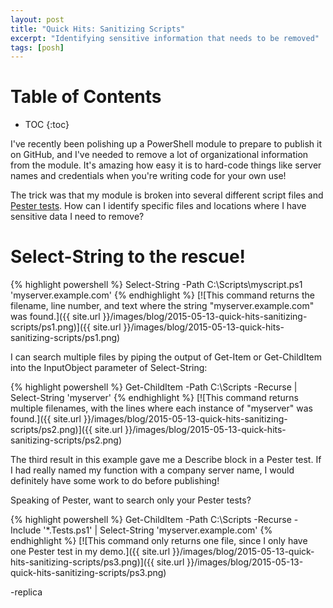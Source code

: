 ```yaml
---
layout: post
title: "Quick Hits: Sanitizing Scripts"
excerpt: "Identifying sensitive information that needs to be removed"
tags: [posh]
---
```


# Table of Contents

* TOC
{:toc}

I've recently been polishing up a PowerShell module to prepare to publish it on GitHub, and I've needed to remove a lot of organizational information from the module. It's amazing how easy it is to hard-code things like server names and credentials when you're writing code for your own use!

The trick was that my module is broken into several different script files and [Pester tests](https://github.com/pester/Pester). How can I identify specific files and locations where I have sensitive data I need to remove?

# Select-String to the rescue!

{% highlight powershell %}
Select-String -Path C:\Scripts\myscript.ps1 'myserver.example.com'
{% endhighlight %}
[![This command returns the filename, line number, and text where the string "myserver.example.com" was found.]({{ site.url }}/images/blog/2015-05-13-quick-hits-sanitizing-scripts/ps1.png)]({{ site.url }}/images/blog/2015-05-13-quick-hits-sanitizing-scripts/ps1.png)

I can search multiple files by piping the output of Get-Item or Get-ChildItem into the InputObject parameter of Select-String:

{% highlight powershell %}
Get-ChildItem -Path C:\Scripts -Recurse | Select-String 'myserver'
{% endhighlight %}
[![This command returns multiple filenames, with the lines where each instance of "myserver" was found.]({{ site.url }}/images/blog/2015-05-13-quick-hits-sanitizing-scripts/ps2.png)]({{ site.url }}/images/blog/2015-05-13-quick-hits-sanitizing-scripts/ps2.png)

The third result in this example gave me a Describe block in a Pester test. If I had really named my function with a company server name, I would definitely have some work to do before publishing!

Speaking of Pester, want to search only your Pester tests?

{% highlight powershell %}
Get-ChildItem -Path C:\Scripts -Recurse -Include '*.Tests.ps1' | Select-String 'myserver.example.com'
{% endhighlight %}
[![This command only returns one file, since I only have one Pester test in my demo.]({{ site.url }}/images/blog/2015-05-13-quick-hits-sanitizing-scripts/ps3.png)]({{ site.url }}/images/blog/2015-05-13-quick-hits-sanitizing-scripts/ps3.png)

-replica